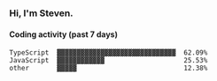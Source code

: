 ### Hi, I'm Steven.

#### Coding activity (past 7 days)
```
TypeScript  ▓▓▓▓▓▓▓▓▓▓▓▓▓▓▓▓▓▓▓▓▓▓▓▓▓▓▓▓▓▓  62.09%
JavaScript  ▓▓▓▓▓▓▓▓▓▓▓▓                    25.53%
other       ▓▓▓▓▓                           12.38%
```
